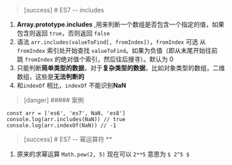 >[success] # ES7 -- includes
1. **Array.prototype.includes** ,用来判断一个数组是否包含一个指定的值，如果包含则返回 `true`，否则返回 `false`
2. 语法 `arr.includes(valueToFind[, fromIndex])`，`fromIndex` 可选 从`fromIndex` 索引处开始查找 `valueToFind`。如果为负值（即从末尾开始往前跳 `fromIndex` 的绝对值个索引，然后往后搜寻）。默认为 0
3. 只能判断**简单类型的数据**，对于**复杂类型的数据**，比如对象类型的数组，二维数组，这些是**无法判断的**
4. 和`indexOf` 相比，`indexOf` 不能识别**NaN**
>[danger] ##### 案例
~~~
const arr = ['es6', 'es7', NaN, 'es8']
console.log(arr.includes(NaN)) // true
console.log(arr.indexOf(NaN)) // -1
~~~
>[success] # ES7 -- 幂运算符 **
1. 原来的求幂运算 `Math.pow(2, 5)` 现在可以 `2**5` 意思为 `$ 2^5 $`
